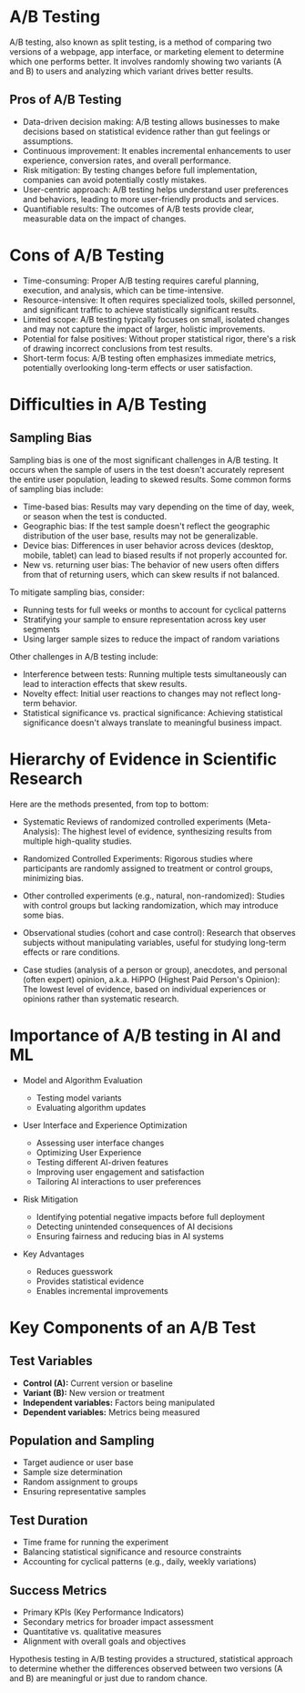 # A/B Testing

A/B testing, also known as split testing, is a method of comparing two versions of a webpage, app interface, or marketing element to determine which one performs better. It involves randomly showing two variants (A and B) to users and analyzing which variant drives better results.

## Pros of A/B Testing

- Data-driven decision making: A/B testing allows businesses to make decisions based on statistical evidence rather than gut feelings or assumptions.
- Continuous improvement: It enables incremental enhancements to user experience, conversion rates, and overall performance.
- Risk mitigation: By testing changes before full implementation, companies can avoid potentially costly mistakes.
- User-centric approach: A/B testing helps understand user preferences and behaviors, leading to more user-friendly products and services.
- Quantifiable results: The outcomes of A/B tests provide clear, measurable data on the impact of changes.

# Cons of A/B Testing

- Time-consuming: Proper A/B testing requires careful planning, execution, and analysis, which can be time-intensive.
- Resource-intensive: It often requires specialized tools, skilled personnel, and significant traffic to achieve statistically significant results.
- Limited scope: A/B testing typically focuses on small, isolated changes and may not capture the impact of larger, holistic improvements.
- Potential for false positives: Without proper statistical rigor, there's a risk of drawing incorrect conclusions from test results.
- Short-term focus: A/B testing often emphasizes immediate metrics, potentially overlooking long-term effects or user satisfaction.

# Difficulties in A/B Testing

## Sampling Bias

Sampling bias is one of the most significant challenges in A/B testing. It occurs when the sample of users in the test doesn't accurately represent the entire user population, leading to skewed results. Some common forms of sampling bias include:

- Time-based bias: Results may vary depending on the time of day, week, or season when the test is conducted.
- Geographic bias: If the test sample doesn't reflect the geographic distribution of the user base, results may not be generalizable.
- Device bias: Differences in user behavior across devices (desktop, mobile, tablet) can lead to biased results if not properly accounted for.
- New vs. returning user bias: The behavior of new users often differs from that of returning users, which can skew results if not balanced.

To mitigate sampling bias, consider:

- Running tests for full weeks or months to account for cyclical patterns
- Stratifying your sample to ensure representation across key user segments
- Using larger sample sizes to reduce the impact of random variations

Other challenges in A/B testing include:

- Interference between tests: Running multiple tests simultaneously can lead to interaction effects that skew results.
- Novelty effect: Initial user reactions to changes may not reflect long-term behavior.
- Statistical significance vs. practical significance: Achieving statistical significance doesn't always translate to meaningful business impact.

# Hierarchy of Evidence in Scientific Research

Here are the methods presented, from top to bottom:

- Systematic Reviews of randomized controlled experiments (Meta-Analysis): The highest level of evidence, synthesizing results from multiple high-quality studies.

- Randomized Controlled Experiments: Rigorous studies where participants are randomly assigned to treatment or control groups, minimizing bias.

- Other controlled experiments (e.g., natural, non-randomized): Studies with control groups but lacking randomization, which may introduce some bias.

- Observational studies (cohort and case control): Research that observes subjects without manipulating variables, useful for studying long-term effects or rare conditions.

- Case studies (analysis of a person or group), anecdotes, and personal (often expert) opinion, a.k.a. HiPPO (Highest Paid Person's Opinion): The lowest level of evidence, based on individual experiences or opinions rather than systematic research.

# Importance of A/B testing in AI and ML

- Model and Algorithm Evaluation
    - Testing model variants
    - Evaluating algorithm updates
- User Interface and Experience Optimization
    - Assessing user interface changes
    - Optimizing User Experience
    - Testing different AI-driven features
    - Improving user engagement and satisfaction
    - Tailoring AI interactions to user preferences

- Risk Mitigation
    - Identifying potential negative impacts before full deployment
    - Detecting unintended consequences of AI decisions
    - Ensuring fairness and reducing bias in AI systems

- Key Advantages
    - Reduces guesswork
    - Provides statistical evidence
    - Enables incremental improvements

# Key Components of an A/B Test

## Test Variables

- **Control (A):** Current version or baseline
- **Variant (B):** New version or treatment
- **Independent variables:** Factors being manipulated
- **Dependent variables:** Metrics being measured

## Population and Sampling

- Target audience or user base
- Sample size determination
- Random assignment to groups
- Ensuring representative samples

## Test Duration

- Time frame for running the experiment
- Balancing statistical significance and resource constraints
- Accounting for cyclical patterns (e.g., daily, weekly variations)

## Success Metrics

- Primary KPIs (Key Performance Indicators)
- Secondary metrics for broader impact assessment
- Quantitative vs. qualitative measures
- Alignment with overall goals and objectives

Hypothesis testing in A/B testing provides a structured, statistical approach to determine whether the differences observed between two versions (A and B) are meaningful or just due to random chance.